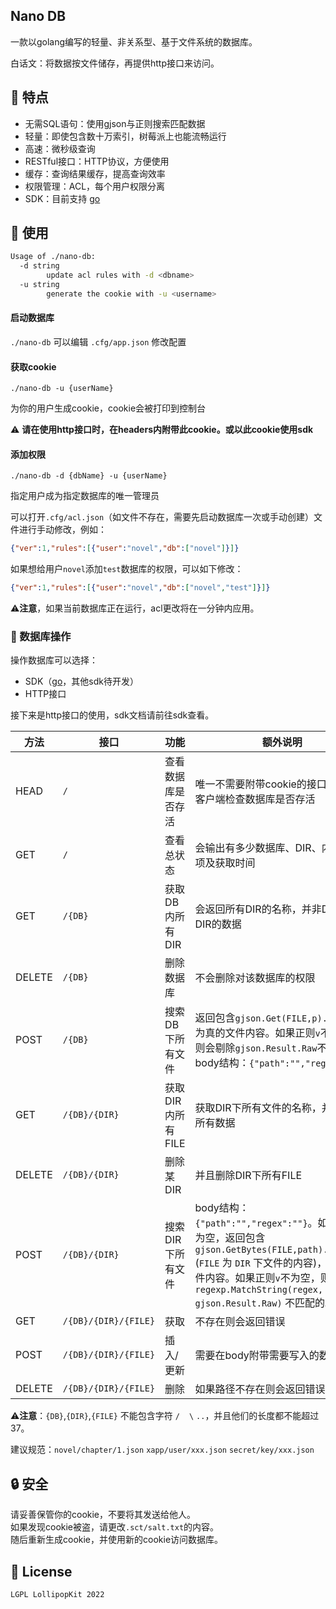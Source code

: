 ## Nano DB
一款以golang编写的轻量、非关系型、基于文件系统的数据库。  

白话文：将数据按文件储存，再提供http接口来访问。  

## 🔖 特点
- 无需SQL语句：使用gjson与正则搜索匹配数据
- 轻量：即使包含数十万索引，树莓派上也能流畅运行
- 高速：微秒级查询
- RESTful接口：HTTP协议，方便使用
- 缓存：查询结果缓存，提高查询效率
- 权限管理：ACL，每个用户权限分离
- SDK：目前支持 [go](https://github.com/lollipopkit/nano-db-sdk-go)

## 📖 使用
```sh
Usage of ./nano-db:
  -d string
        update acl rules with -d <dbname>
  -u string
        generate the cookie with -u <username>
```

#### 启动数据库
`./nano-db`
可以编辑 `.cfg/app.json` 修改配置

#### 获取cookie
`./nano-db -u {userName}`  

为你的用户生成cookie，cookie会被打印到控制台  

⚠️ **请在使用http接口时，在headers内附带此cookie。或以此cookie使用sdk**

#### 添加权限
`./nano-db -d {dbName} -u {userName}`   

指定用户成为指定数据库的唯一管理员  

可以打开`.cfg/acl.json`（如文件不存在，需要先启动数据库一次或手动创建）文件进行手动修改，例如：
```json
{"ver":1,"rules":[{"user":"novel","db":["novel"]}]}
```
如果想给用户`novel`添加`test`数据库的权限，可以如下修改：
```json
{"ver":1,"rules":[{"user":"novel","db":["novel","test"]}]}
```

⚠️**注意**，如果当前数据库正在运行，acl更改将在一分钟内应用。


### 🔨 数据库操作
操作数据库可以选择：
- SDK（[go](https://github.com/lollipopkit/nano-db-sdk-go)，其他sdk待开发）
- HTTP接口

接下来是http接口的使用，sdk文档请前往sdk查看。


方法|接口|功能|额外说明
---|---|---|---
HEAD|`/`|查看数据库是否存活|唯一不需要附带cookie的接口，可用于客户端检查数据库是否存活
GET|`/`|查看总状态|会输出有多少数据库、DIR、内存缓存项及获取时间
GET|`/{DB}`|获取DB内所有DIR|会返回所有DIR的名称，并非DB内所有DIR的数据
DELETE|`/{DB}`|删除数据库|不会删除对该数据库的权限
POST|`/{DB}`|搜索DB下所有文件|返回包含`gjson.Get(FILE,p).Exists()`为真的文件内容。如果正则`v`不为空，则会剔除`gjson.Result.Raw`不匹配的。body结构：`{"path":"","regex":""}`
GET|`/{DB}/{DIR}`|获取DIR内所有FILE|获取DIR下所有文件的名称，并非DIR下所有数据
DELETE|`/{DB}/{DIR}`|删除某DIR|并且删除DIR下所有FILE
POST|`/{DB}/{DIR}`|搜索DIR下所有文件|body结构：`{"path":"","regex":""}`。如果正则`v`为空，返回包含 `gjson.GetBytes(FILE,path).Exists()`(`FILE` 为 `DIR` 下文件的内容)，为真的文件内容。如果正则`v`不为空，则会剔除 `regexp.MatchString(regex, gjson.Result.Raw)` 不匹配的。
GET|`/{DB}/{DIR}/{FILE}`|获取|不存在则会返回错误
POST|`/{DB}/{DIR}/{FILE}`|插入/更新|需要在body附带需要写入的数据
DELETE|`/{DB}/{DIR}/{FILE}`|删除|如果路径不存在则会返回错误

⚠️**注意**：`{DB}`,`{DIR}`,`{FILE}` 不能包含字符 `/` ` ` `\` `..`，并且他们的长度都不能超过37。

建议规范：`novel/chapter/1.json` `xapp/user/xxx.json` `secret/key/xxx.json`

## 🔒 安全
请妥善保管你的cookie，不要将其发送给他人。  
如果发现cookie被盗，请更改`.sct/salt.txt`的内容。  
随后重新生成cookie，并使用新的cookie访问数据库。

## 🔑 License
`LGPL LollipopKit 2022`